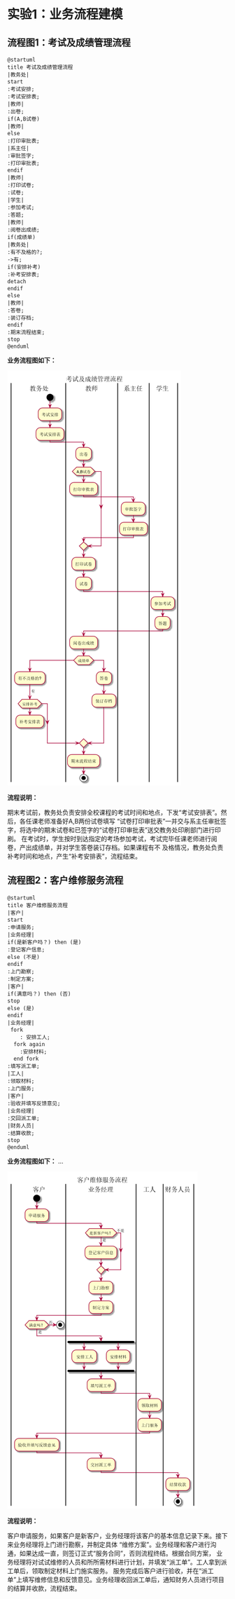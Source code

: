 # 实验1：业务流程建模
## 流程图1：考试及成绩管理流程
``` flow1
@startuml
title 考试及成绩管理流程
|教务处|
start
:考试安排;
:考试安排表;
|教师|
:出卷;
if(A,B试卷)
|教师|
else
:打印审批表;
|系主任|
:审批签字;
:打印审批表;
endif
|教师|
:打印试卷;
:试卷;
|学生|
:参加考试;
:答题;
|教师|
:阅卷出成绩;
if(成绩单)
|教务处|
:有不及格的?;
->有;
if(安排补考)
:补考安排表;
detach
endif
else
|教师|
:答卷;
:装订存档;
endif
:期末流程结束;
stop
@enduml
```
**业务流程图如下：**

![flow1](flow1.png)

**流程说明：**

期末考试前，教务处负责安排全校课程的考试时间和地点，下发“考试安排表”。然后，各任课老师准备好A,B两份试卷填写
“试卷打印审批表”一并交与系主任审批签字，将选中的期末试卷和已签字的“试卷打印审批表”送交教务处印刷部门进行印刷。
在考试时，学生按时到达指定的考场参加考试，考试完毕任课老师进行阅卷，产出成绩单，并对学生答卷装订存档。如果课程有不
及格情况，教务处负责补考时间和地点，产生“补考安排表”，流程结束。

## 流程图2：客户维修服务流程
``` flow2
@startuml
title 客户维修服务流程
|客户|
start
:申请服务;
|业务经理|
if(是新客户吗？) then (是)
:登记客户信息;
else (不是)
endif
:上门勘察;
:制定方案;
|客户|
if(满意吗？) then (否)
stop
else (是)
endif
|业务经理|
 fork
	: 安排工人;
  fork again
	:安排材料;
  end fork
:填写派工单;
|工人|
:领取材料;
:上门服务;
|客户|
:验收并填写反馈意见;
|业务经理|
:交回派工单;
|财务人员|
:结算收款;
stop
@enduml
```
**业务流程图如下：**
...

![flow2](flow2.png)

**流程说明：**

客户申请服务，如果客户是新客户，业务经理将该客户的基本信息记录下来。接下来业务经理将上门进行勘察，并制定具体
“维修方案”。业务经理和客户进行沟通，如果达成一直，则签订正式“服务合同”，否则流程终结。根据合同方案，
业务经理将对试试维修的人员和所所需材料进行计划，并填发“派工单”。工人拿到派工单后，领取制定材料上门施实服务。
服务完成后客户进行验收，并在“派工单”上填写维修信息和反馈意见。业务经理收回派工单后，通知财务人员进行项目
的结算并收款，流程结束。